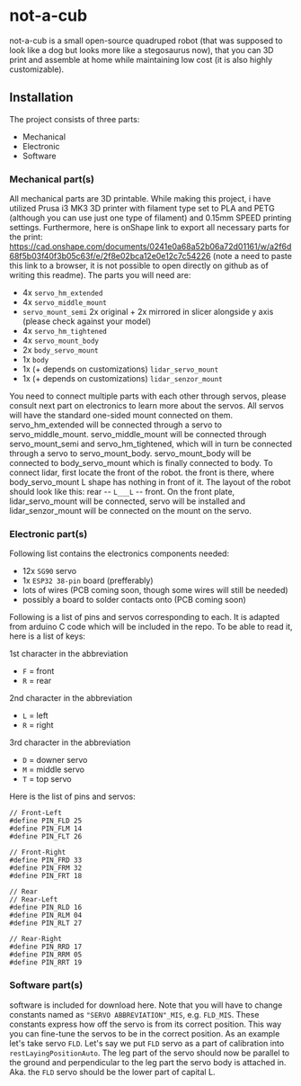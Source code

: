 # not-a-cub
not-a-cub is a small open-source quadruped robot (that was supposed to look like a dog but looks more like a stegosaurus now), that you can 3D print and assemble at home while maintaining low cost (it is also highly customizable).

## Installation
The project consists of three parts:
- Mechanical
- Electronic
- Software

### Mechanical part(s)
All mechanical parts are 3D printable. While making this project, i have utilized Prusa i3 MK3 3D printer with filament type set to PLA and PETG (although you can use just one type of filament) and 0.15mm SPEED printing settings. Furthermore, here is onShape link to export all necessary parts for the print: https://cad.onshape.com/documents/0241e0a68a52b06a72d01161/w/a2f6d68f5b03f40f3b05c63f/e/2f8e02bca12e0e12c7c54226 (note a need to paste this link to a browser, it is not possible to open directly on github as of writing this readme). The parts you will need are:
- 4x `servo_hm_extended`
- 4x `servo_middle_mount`
- `servo_mount_semi` 2x original + 2x mirrored in slicer alongside y axis (please check against your model)
- 4x `servo_hm_tightened`
- 4x `servo_mount_body`
- 2x `body_servo_mount`
- 1x `body`
- 1x (+ depends on customizations) `lidar_servo_mount`
- 1x (+ depends on customizations) `lidar_senzor_mount`

You need to connect multiple parts with each other through servos, please consult next part on electronics to learn more about the servos. All servos will have the standard one-sided mount connected on them. servo_hm_extended will be connected through a servo to servo_middle_mount. servo_middle_mount will be connected through servo_mount_semi and servo_hm_tightened, which will in turn be connected through a servo to servo_mount_body. servo_mount_body will be connected to body_servo_mount which is finally connected to body. To connect lidar, first locate the front of the robot. the front is there, where body_servo_mount L shape has nothing in front of it. The layout of the robot should look like this: rear -- `L___L` -- front. On the front plate, lidar_servo_mount will be connected, servo will be installed and lidar_senzor_mount will be connected on the mount on the servo.

### Electronic part(s)
Following list contains the electronics components needed:
- 12x `SG90` servo
- 1x `ESP32 38-pin` board (prefferably)
- lots of wires (PCB coming soon, though some wires will still be needed)
- possibly a board to solder contacts onto (PCB coming soon)

Following is a list of pins and servos corresponding to each. It is adapted from arduino C code which will be included in the repo. To be able to read it, here is a list of keys:

1st character in the abbreviation
- `F` = front
- `R` = rear

2nd character in the abbreviation
- `L` = left
- `R` = right

3rd character in the abbreviation
- `D` = downer servo
- `M` = middle servo
- `T` = top servo

Here is the list of pins and servos:

```// Front
// Front-Left
#define PIN_FLD 25
#define PIN_FLM 14
#define PIN_FLT 26

// Front-Right
#define PIN_FRD 33
#define PIN_FRM 32
#define PIN_FRT 18

// Rear
// Rear-Left
#define PIN_RLD 16
#define PIN_RLM 04
#define PIN_RLT 27

// Rear-Right
#define PIN_RRD 17
#define PIN_RRM 05
#define PIN_RRT 19
```

### Software part(s)
software is included for download here. Note that you will have to change constants named as `"SERVO ABBREVIATION"_MIS`, e.g. `FLD_MIS`. These constants express how off the servo is from its correct position. This way you can fine-tune the servos to be in the correct position. As an example let's take servo `FLD`. Let's say we put `FLD` servo as a part of calibration into `restLayingPositionAuto`. The leg part of the servo should now be parallel to the ground and perpendicular to the leg part the servo body is attached in. Aka. the `FLD` servo should be the lower part of capital L.
